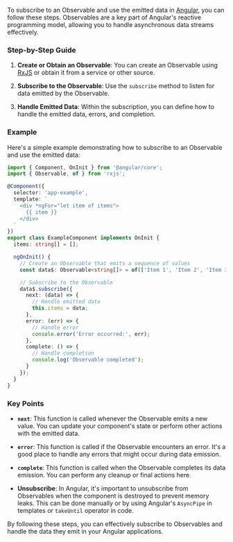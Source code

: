 To subscribe to an Observable and use the emitted data in [Angular](https://angular.io/), you can follow these steps. Observables are a key part of Angular's reactive programming model, allowing you to handle asynchronous data streams effectively.

### Step-by-Step Guide

1. **Create or Obtain an Observable**: You can create an Observable using [RxJS](https://rxjs.dev/) or obtain it from a service or other source.

2. **Subscribe to the Observable**: Use the `subscribe` method to listen for data emitted by the Observable.

3. **Handle Emitted Data**: Within the subscription, you can define how to handle the emitted data, errors, and completion.

### Example

Here's a simple example demonstrating how to subscribe to an Observable and use the emitted data:

```typescript
import { Component, OnInit } from '@angular/core';
import { Observable, of } from 'rxjs';

@Component({
  selector: 'app-example',
  template: `
    <div *ngFor="let item of items">
      {{ item }}
    </div>
  `
})
export class ExampleComponent implements OnInit {
  items: string[] = [];

  ngOnInit() {
    // Create an Observable that emits a sequence of values
    const data$: Observable<string[]> = of(['Item 1', 'Item 2', 'Item 3']);

    // Subscribe to the Observable
    data$.subscribe({
      next: (data) => {
        // Handle emitted data
        this.items = data;
      },
      error: (err) => {
        // Handle error
        console.error('Error occurred:', err);
      },
      complete: () => {
        // Handle completion
        console.log('Observable completed');
      }
    });
  }
}
```

### Key Points

- **`next`**: This function is called whenever the Observable emits a new value. You can update your component's state or perform other actions with the emitted data.
  
- **`error`**: This function is called if the Observable encounters an error. It's a good place to handle any errors that might occur during data emission.

- **`complete`**: This function is called when the Observable completes its data emission. You can perform any cleanup or final actions here.

- **Unsubscribe**: In Angular, it's important to unsubscribe from Observables when the component is destroyed to prevent memory leaks. This can be done manually or by using Angular's `AsyncPipe` in templates or `takeUntil` operator in code.

By following these steps, you can effectively subscribe to Observables and handle the data they emit in your Angular applications.
        